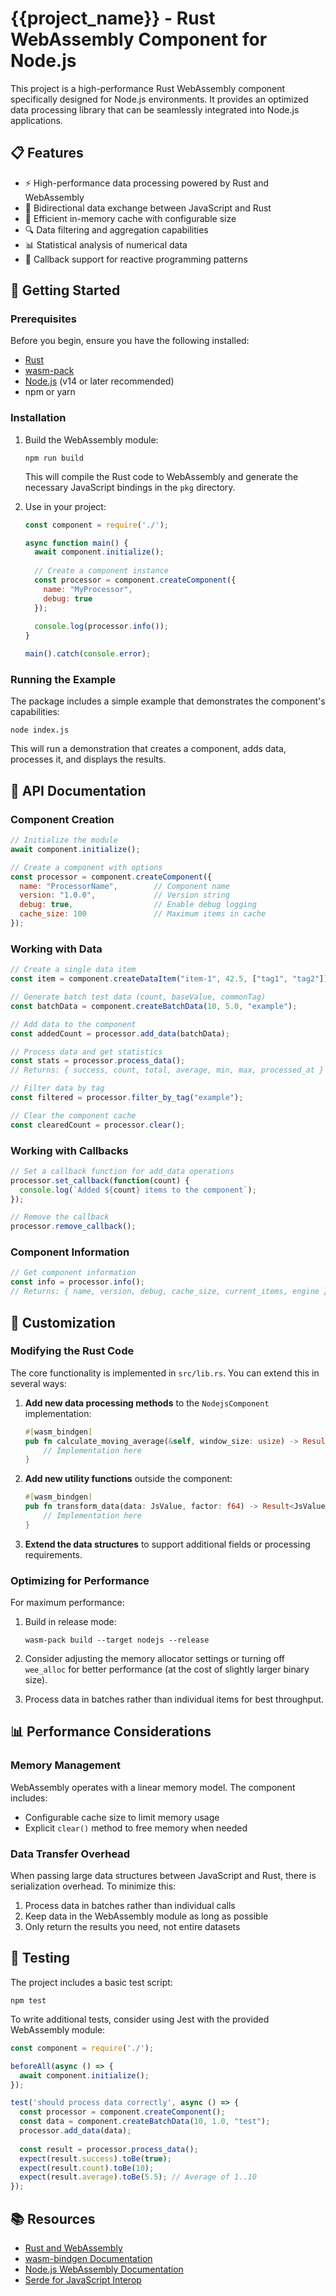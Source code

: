 # {{project_name}} - Rust WebAssembly Component for Node.js

This project is a high-performance Rust WebAssembly component specifically designed for Node.js environments. It provides an optimized data processing library that can be seamlessly integrated into Node.js applications.

## 📋 Features

- ⚡️ High-performance data processing powered by Rust and WebAssembly
- 🔄 Bidirectional data exchange between JavaScript and Rust
- 🧠 Efficient in-memory cache with configurable size
- 🔍 Data filtering and aggregation capabilities
- 📊 Statistical analysis of numerical data
- 🧩 Callback support for reactive programming patterns

## 🚀 Getting Started

### Prerequisites

Before you begin, ensure you have the following installed:
- [Rust](https://www.rust-lang.org/tools/install)
- [wasm-pack](https://rustwasm.github.io/wasm-pack/installer/)
- [Node.js](https://nodejs.org/) (v14 or later recommended)
- npm or yarn

### Installation

1. Build the WebAssembly module:
   ```
   npm run build
   ```
   This will compile the Rust code to WebAssembly and generate the necessary JavaScript bindings in the `pkg` directory.

2. Use in your project:
   ```javascript
   const component = require('./');
   
   async function main() {
     await component.initialize();
     
     // Create a component instance
     const processor = component.createComponent({
       name: "MyProcessor",
       debug: true
     });
     
     console.log(processor.info());
   }
   
   main().catch(console.error);
   ```

### Running the Example

The package includes a simple example that demonstrates the component's capabilities:

```
node index.js
```

This will run a demonstration that creates a component, adds data, processes it, and displays the results.

## 📖 API Documentation

### Component Creation

```javascript
// Initialize the module
await component.initialize();

// Create a component with options
const processor = component.createComponent({
  name: "ProcessorName",        // Component name
  version: "1.0.0",             // Version string
  debug: true,                  // Enable debug logging
  cache_size: 100               // Maximum items in cache
});
```

### Working with Data

```javascript
// Create a single data item
const item = component.createDataItem("item-1", 42.5, ["tag1", "tag2"]);

// Generate batch test data (count, baseValue, commonTag)
const batchData = component.createBatchData(10, 5.0, "example");

// Add data to the component
const addedCount = processor.add_data(batchData);

// Process data and get statistics
const stats = processor.process_data();
// Returns: { success, count, total, average, min, max, processed_at }

// Filter data by tag
const filtered = processor.filter_by_tag("example");

// Clear the component cache
const clearedCount = processor.clear();
```

### Working with Callbacks

```javascript
// Set a callback function for add_data operations
processor.set_callback(function(count) {
  console.log(`Added ${count} items to the component`);
});

// Remove the callback
processor.remove_callback();
```

### Component Information

```javascript
// Get component information
const info = processor.info();
// Returns: { name, version, debug, cache_size, current_items, engine }
```

## 🔧 Customization

### Modifying the Rust Code

The core functionality is implemented in `src/lib.rs`. You can extend this in several ways:

1. **Add new data processing methods** to the `NodejsComponent` implementation:
   ```rust
   #[wasm_bindgen]
   pub fn calculate_moving_average(&self, window_size: usize) -> Result<JsValue, JsValue> {
       // Implementation here
   }
   ```

2. **Add new utility functions** outside the component:
   ```rust
   #[wasm_bindgen]
   pub fn transform_data(data: JsValue, factor: f64) -> Result<JsValue, JsValue> {
       // Implementation here
   }
   ```

3. **Extend the data structures** to support additional fields or processing requirements.

### Optimizing for Performance

For maximum performance:

1. Build in release mode:
   ```
   wasm-pack build --target nodejs --release
   ```

2. Consider adjusting the memory allocator settings or turning off `wee_alloc` for better performance (at the cost of slightly larger binary size).

3. Process data in batches rather than individual items for best throughput.

## 📊 Performance Considerations

### Memory Management

WebAssembly operates with a linear memory model. The component includes:

- Configurable cache size to limit memory usage
- Explicit `clear()` method to free memory when needed

### Data Transfer Overhead

When passing large data structures between JavaScript and Rust, there is serialization overhead. To minimize this:

1. Process data in batches rather than individual calls
2. Keep data in the WebAssembly module as long as possible
3. Only return the results you need, not entire datasets

## 🧪 Testing

The project includes a basic test script:

```
npm test
```

To write additional tests, consider using Jest with the provided WebAssembly module:

```javascript
const component = require('./');

beforeAll(async () => {
  await component.initialize();
});

test('should process data correctly', async () => {
  const processor = component.createComponent();
  const data = component.createBatchData(10, 1.0, "test");
  processor.add_data(data);
  
  const result = processor.process_data();
  expect(result.success).toBe(true);
  expect(result.count).toBe(10);
  expect(result.average).toBe(5.5); // Average of 1..10
});
```

## 📚 Resources

- [Rust and WebAssembly](https://rustwasm.github.io/docs/book/)
- [wasm-bindgen Documentation](https://rustwasm.github.io/wasm-bindgen/)
- [Node.js WebAssembly Documentation](https://nodejs.org/api/wasm.html)
- [Serde for JavaScript Interop](https://docs.rs/serde-wasm-bindgen/)
